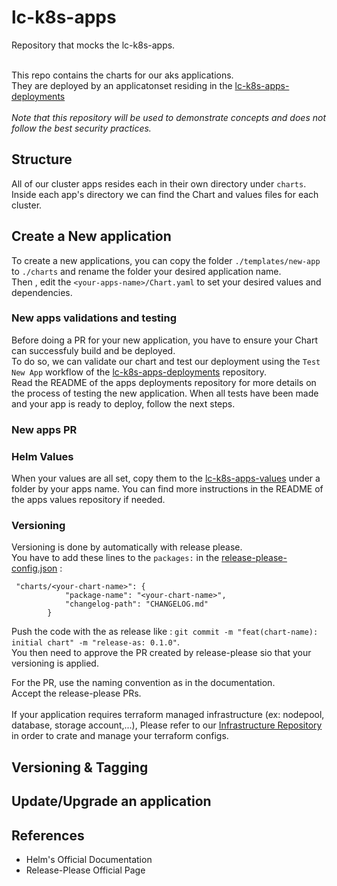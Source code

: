 # lc-k8s-apps


Repository that mocks the lc-k8s-apps.</br></br>

This repo contains the charts for our aks applications.</br>
They are deployed by an applicatonset residing in the [lc-k8s-apps-deployments](https://github.com/dom-lc/k8s-apps-deployments.git) </br></br>
*Note that this repository will be used to demonstrate concepts and does not follow the best security practices.*

## Structure

All of our cluster apps resides each in their own directory under ```charts```. Inside each app's directory we can find the Chart and values files for each cluster.</br>

## Create a New application

To create a new applications, you can copy the folder ```./templates/new-app``` to ```./charts``` and rename the folder your desired application name.</br>
Then , edit the ```<your-apps-name>/Chart.yaml``` to set your desired values and dependencies.

### New apps validations and testing

Before doing a PR for your new application, you have to ensure your Chart can successfuly build and be deployed.</br>
To do so, we can validate our chart and test our deployment using the ```Test New App``` workflow of the [lc-k8s-apps-deployments](https://github.com/dom-lc/k8s-apps-deployments.git) repository.</br>
Read the README of the apps deployments repository for more details on the process of testing the new application. When all tests have been made and your app is ready to deploy, follow the next steps.

### New apps PR

### Helm Values

When your values are all set, copy them to the [lc-k8s-apps-values](https://github.com/dom-lc/k8s-apps-values.git) under a folder by your apps name. You can find more instructions in the README of the apps values repository if needed.

### Versioning
Versioning is done by automatically with release please.</br>
You have to add these lines to the ```packages:``` in the [release-please-config.json](./release-please-config.json) :

```
 "charts/<your-chart-name>": {
            "package-name": "<your-chart-name>",
            "changelog-path": "CHANGELOG.md"
        }
```

Push the code with the as release like : ```git commit -m "feat(chart-name): initial chart" -m "release-as: 0.1.0"```. </br>
You then need to approve the PR created by release-please sio that your versioning is applied.

For the PR, use the naming convention as in the documentation.</br>
Accept the release-please PRs.
</br></br>
If your application requires terraform managed infrastructure (ex: nodepool, database, storage account,...), Please refer to our [Infrastructure Repository](https://github.com/dom-lc/lc-k8s-infra) in order to crate and manage your terraform configs.

## Versioning & Tagging

## Update/Upgrade an application

## References

* Helm's Official Documentation
* Release-Please Official Page